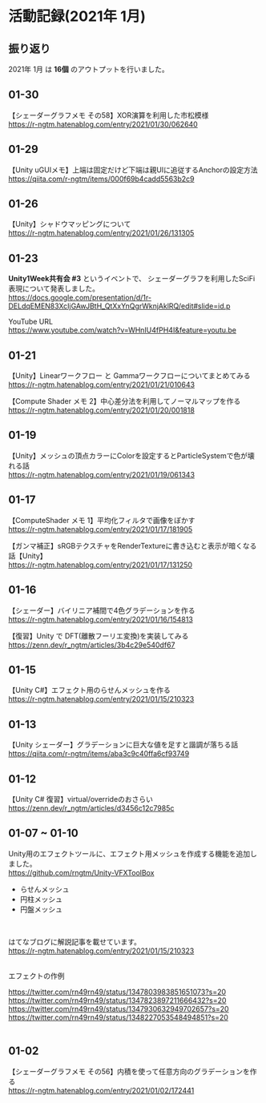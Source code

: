# 活動記録(2021年 1月)

## 振り返り
2021年 1月 は **16個** のアウトプットを行いました。

## 01-30
【シェーダーグラフメモ その58】XOR演算を利用した市松模様<br>
https://r-ngtm.hatenablog.com/entry/2021/01/30/062640

## 01-29
【Unity uGUIメモ】上端は固定だけど下端は親UIに追従するAnchorの設定方法<br>
https://qiita.com/r-ngtm/items/000f69b4cadd5563b2c9

## 01-26
【Unity】シャドウマッピングについて<br>
https://r-ngtm.hatenablog.com/entry/2021/01/26/131305

## 01-23
**Unity1Week共有会 #3** というイベントで、
シェーダーグラフを利用したSciFi表現について発表しました。<br>
https://docs.google.com/presentation/d/1r-DELdqEMEN83XcIjGAwJBtH_QtXxYnQgrWknjAklRQ/edit#slide=id.p

YouTube URL<br>
https://www.youtube.com/watch?v=WHnIU4fPH4I&feature=youtu.be

## 01-21
【Unity】Linearワークフロー と Gammaワークフローについてまとめてみる<br>
https://r-ngtm.hatenablog.com/entry/2021/01/21/010643

【Compute Shader メモ 2】中心差分法を利用してノーマルマップを作る<br>
https://r-ngtm.hatenablog.com/entry/2021/01/20/001818

## 01-19
【Unity】メッシュの頂点カラーにColorを設定するとParticleSystemで色が壊れる話<br>
https://r-ngtm.hatenablog.com/entry/2021/01/19/061343

## 01-17
【ComputeShader メモ 1】平均化フィルタで画像をぼかす<br>
https://r-ngtm.hatenablog.com/entry/2021/01/17/181905

【ガンマ補正】sRGBテクスチャをRenderTextureに書き込むと表示が暗くなる話【Unity】<br>
https://r-ngtm.hatenablog.com/entry/2021/01/17/131250
<br>

## 01-16
【シェーダー】バイリニア補間で4色グラデーションを作る<br>
https://r-ngtm.hatenablog.com/entry/2021/01/16/154813

【復習】Unity で DFT(離散フーリエ変換)を実装してみる<br>
https://zenn.dev/r_ngtm/articles/3b4c29e540df67
<br>

## 01-15
【Unity C#】エフェクト用のらせんメッシュを作る<br>
https://r-ngtm.hatenablog.com/entry/2021/01/15/210323
<br>

## 01-13
【Unity シェーダー】グラデーションに巨大な値を足すと諧調が落ちる話<br>
https://qiita.com/r-ngtm/items/aba3c9c40ffa6cf93749
<br>

## 01-12
【Unity C# 復習】virtual/overrideのおさらい<br>
https://zenn.dev/r_ngtm/articles/d3456c12c7985c
<br>

## 01-07 ~ 01-10
Unity用のエフェクトツールに、エフェクト用メッシュを作成する機能を追加しました。<br>
https://github.com/rngtm/Unity-VFXToolBox<br>

- らせんメッシュ
- 円柱メッシュ
- 円盤メッシュ
<br>

はてなブログに解説記事を載せています。<br>
https://r-ngtm.hatenablog.com/entry/2021/01/15/210323 <br>

<br>
エフェクトの作例<br>

https://twitter.com/rn49rn49/status/1347803983851651073?s=20<br>
https://twitter.com/rn49rn49/status/1347823897211666432?s=20<br>
https://twitter.com/rn49rn49/status/1347930632949702657?s=20<br>
https://twitter.com/rn49rn49/status/1348227053548494851?s=20<br>
<br>

## 01-02
【シェーダーグラフメモ その56】内積を使って任意方向のグラデーションを作る<br>
https://r-ngtm.hatenablog.com/entry/2021/01/02/172441